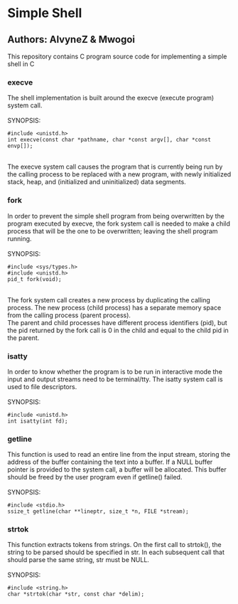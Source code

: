# Simple Shell
## Authors: AlvyneZ & Mwogoi
This repository contains C program source code for implementing a simple shell in C  

### execve
The shell implementation is built around the execve (execute program) system call.  
\
SYNOPSIS:  
```
#include <unistd.h>  
int execve(const char *pathname, char *const argv[], char *const envp[]);  
```
\
The execve system call causes the program that is currently being run by the calling process to be replaced with a new program, with newly initialized stack, heap, and (initialized and uninitialized) data segments.  

### fork
In order to prevent the simple shell program from being overwritten by the program executed by execve, the fork system call is needed to make a child process that will be the one to be overwritten; leaving the shell program running.  
\
SYNOPSIS:  
```
#include <sys/types.h>
#include <unistd.h>
pid_t fork(void);
```
\
The fork system call creates a new process by duplicating the calling process.  The new process (child process) has a separate memory space from the calling process (parent process).  
The parent and child processes have different process identifiers (pid), but the pid returned by the fork call is 0 in the child and equal to the child pid in the parent.  

### isatty
In order to know whether the program is to be run in interactive mode the input and output streams need to be terminal/tty. The isatty system call is used to file descriptors.  
\
SYNOPSIS:  
```
#include <unistd.h>
int isatty(int fd);
```

### getline
This function is used to read an entire line from the input stream, storing the address of the buffer containing the text into a buffer. If a NULL buffer pointer is provided to the system call, a buffer will be allocated. This buffer should be freed by the user program even if getline() failed.  
\
SYNOPSIS:  
```
#include <stdio.h>
ssize_t getline(char **lineptr, size_t *n, FILE *stream);
```

### strtok
This function extracts tokens from strings. On the first call to strtok(), the string to be parsed should be specified in str.  In each subsequent call that should parse the same string, str must be NULL.  
\
SYNOPSIS:  
```
#include <string.h>
char *strtok(char *str, const char *delim);
```